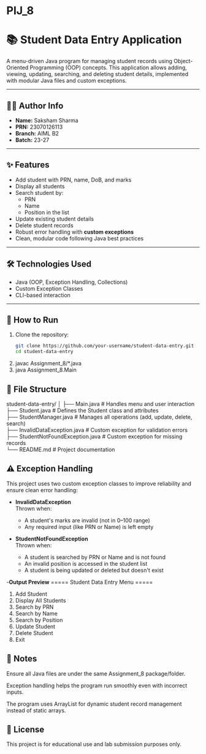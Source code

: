 # PIJ_8

# 📚 Student Data Entry Application

A menu-driven Java program for managing student records using Object-Oriented Programming (OOP) concepts. This application allows adding, viewing, updating, searching, and deleting student details, implemented with modular Java files and custom exceptions.

---

## 👨‍🎓 Author Info

- **Name:** Saksham Sharma  
- **PRN:** 23070126113  
- **Branch:** AIML B2  
- **Batch:** 23-27  

---

## ✨ Features

- Add student with PRN, name, DoB, and marks
- Display all students
- Search student by:
  - PRN
  - Name
  - Position in the list
- Update existing student details
- Delete student records
- Robust error handling with **custom exceptions**
- Clean, modular code following Java best practices

---

## 🛠️ Technologies Used

- Java (OOP, Exception Handling, Collections)
- Custom Exception Classes
- CLI-based interaction

---

## 🚀 How to Run

1. Clone the repository:
   ```bash
   git clone https://github.com/your-username/student-data-entry.git
   cd student-data-entry
2. javac Assignment_8/*.java
3. java Assignment_8.Main

## 📂 File Structure

student-data-entry/
│
├── Main.java                     # Handles menu and user interaction  
├── Student.java                  # Defines the Student class and attributes  
├── StudentManager.java           # Manages all operations (add, update, delete, search)  
├── InvalidDataException.java     # Custom exception for validation errors  
├── StudentNotFoundException.java # Custom exception for missing records  
└── README.md                     # Project documentation  


## ⚠️ Exception Handling

This project uses two custom exception classes to improve reliability and ensure clean error handling:

- **InvalidDataException**  
  Thrown when:
  - A student's marks are invalid (not in 0–100 range)
  - Any required input (like PRN or Name) is left empty

- **StudentNotFoundException**  
  Thrown when:
  - A student is searched by PRN or Name and is not found
  - An invalid position is accessed in the student list
  - A student is being updated or deleted but doesn't exist

-**Output Preview**
===== Student Data Entry Menu =====
1. Add Student
2. Display All Students
3. Search by PRN
4. Search by Name
5. Search by Position
6. Update Student
7. Delete Student
8. Exit


## 📌 Notes
Ensure all Java files are under the same Assignment_8 package/folder.

Exception handling helps the program run smoothly even with incorrect inputs.

The program uses ArrayList for dynamic student record management instead of static arrays.

## 📎 License
This project is for educational use and lab submission purposes only.
